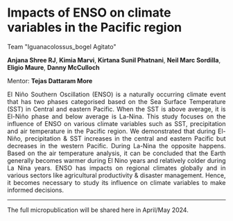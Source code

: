 # Impacts of ENSO on climate variables in the Pacific region

Team "Iguanacolossus_bogel Agitato"

**Anjana Shree RJ**, **Kimia Marvi**, **Kirtana Sunil Phatnani**, **Neil Marc Sordilla**, **Eligio Maure**, **Danny McCulloch**

Mentor: **Tejas Dattaram More**

<div style="text-align: justify">
El Niño Southern Oscillation (ENSO) is a naturally occurring climate event that has two phases categorised based on the Sea Surface Temperature (SST) in Central and eastern Pacific. When the SST is above average, it is El-Niño phase and below average is La-Nina. This study focuses on the influence of ENSO on various climate variables such as SST, precipitation and air temperature in the Pacific region. We demonstrated that during El-Niño, precipitation & SST increases in the central and eastern Pacific but decreases in the western Pacific. During La-Nina the opposite happens. Based on the air temperature analysis, it can be concluded that the Earth generally becomes warmer during El Nino years and relatively colder during La Nina years. ENSO has impacts on regional climates globally and in various sectors like agricultural productivity & disaster management. Hence, it becomes necessary to study its influence on climate variables to make informed decisions.
</div>

---
The full micropublication will be shared here in April/May 2024.